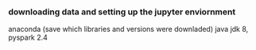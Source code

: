 ### downloading data and setting up the jupyter enviornment
anaconda (save which libraries and versions were downladed) java jdk 8, pyspark 2.4
